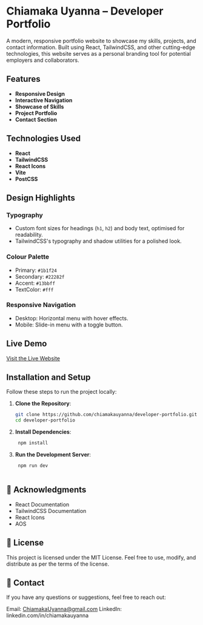 # Chiamaka Uyanna – Developer Portfolio

A modern, responsive portfolio website to showcase my skills, projects, and contact information. Built using React, TailwindCSS, and other cutting-edge technologies, this website serves as a personal branding tool for potential employers and collaborators.



## Features

- **Responsive Design**
- **Interactive Navigation**
- **Showcase of Skills**
- **Project Portfolio**
- **Contact Section**



## Technologies Used

- **React**
- **TailwindCSS**
- **React Icons**
- **Vite**
- **PostCSS**



## Design Highlights

### Typography
- Custom font sizes for headings (`h1`, `h2`) and body text, optimised for readability.
- TailwindCSS's typography and shadow utilities for a polished look.

### Colour Palette
- Primary: `#1b1f24` 
- Secondary: `#22282f` 
- Accent: `#13bbff` 
- TextColor: `#fff` 

### Responsive Navigation
- Desktop: Horizontal menu with hover effects.
- Mobile: Slide-in menu with a toggle button.



## Live Demo

[Visit the Live Website](https://developer-portfolio-flax-seven.vercel.app/)  



## Installation and Setup

Follow these steps to run the project locally:

1. **Clone the Repository**:

   ```bash
   git clone https://github.com/chiamakauyanna/developer-portfolio.git
   cd developer-portfolio
   
2. **Install Dependencies**:

   ```bash 
    npm install

3. **Run the Development Server**:

   ```bash
    npm run dev



## 🙌 Acknowledgments

- React Documentation
- TailwindCSS Documentation
- React Icons
- AOS



## 📝 License
This project is licensed under the MIT License.
Feel free to use, modify, and distribute as per the terms of the license.



## 📧 Contact
If you have any questions or suggestions, feel free to reach out:

Email: ChiamakaUyanna@gmail.com
LinkedIn: linkedin.com/in/chiamakauyanna
